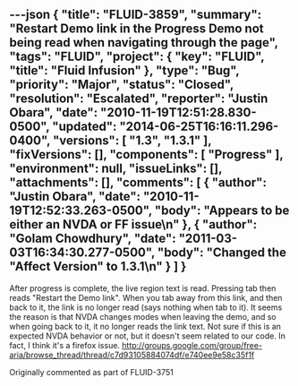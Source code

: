 ---json
{
  "title": "FLUID-3859",
  "summary": "Restart Demo link in the Progress Demo not being read when navigating through the page",
  "tags": "FLUID",
  "project": {
    "key": "FLUID",
    "title": "Fluid Infusion"
  },
  "type": "Bug",
  "priority": "Major",
  "status": "Closed",
  "resolution": "Escalated",
  "reporter": "Justin Obara",
  "date": "2010-11-19T12:51:28.830-0500",
  "updated": "2014-06-25T16:16:11.296-0400",
  "versions": [
    "1.3",
    "1.3.1"
  ],
  "fixVersions": [],
  "components": [
    "Progress"
  ],
  "environment": null,
  "issueLinks": [],
  "attachments": [],
  "comments": [
    {
      "author": "Justin Obara",
      "date": "2010-11-19T12:52:33.263-0500",
      "body": "Appears to be either an NVDA or FF issue\n"
    },
    {
      "author": "Golam Chowdhury",
      "date": "2011-03-03T16:34:30.277-0500",
      "body": "Changed the \"Affect Version\" to 1.3.1\n"
    }
  ]
}
---
After progress is complete, the live region text is read. Pressing tab then reads "Restart the Demo link". When you tab away from this link, and then back to it, the link is no longer read (says nothing when tab to it). It seems the reason is that NVDA changes modes when leaving the demo, and so when going back to it, it no longer reads the link text. Not sure if this is an expected NVDA behavior or not, but it doesn't seem related to our code. In fact, I think it's a firefox issue. <http://groups.google.com/group/free-aria/browse_thread/thread/c7d93105884074df/e740ee9e58c35f1f>

Originally commented as part of FLUID-3751

        